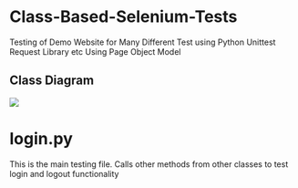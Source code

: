# Class-Based-Selenium-Tests
Testing of Demo Website for Many Different Test using Python Unittest Request Library etc
Using Page Object Model
<h2>Class Diagram</h2>

 <img src="https://imgur.com/a/gDMVpy5"> 



<h1>login.py</h1>

This is the main testing file. Calls other methods from other classes to test login and logout functionality






